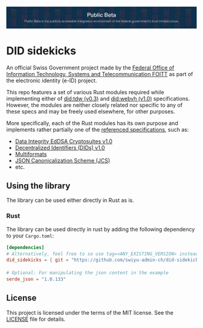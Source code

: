 ![Public Beta banner](https://github.com/e-id-admin/eidch-public-beta/blob/main/assets/github-banner-publicbeta.jpg)

# DID sidekicks

An official Swiss Government project made by
the [Federal Office of Information Technology, Systems and Telecommunication FOITT](https://www.bit.admin.ch/)
as part of the electronic identity (e-ID) project.

This repo features a set of various Rust modules required while implementing either of 
[did:tdw (v0.3)](https://identity.foundation/didwebvh/v0.3/) and [did:webvh (v1.0)](https://identity.foundation/didwebvh/v1.0) specifications.
However, the modules are neither closely related nor specific to any of these specs and may be freely used elsewhere, for other purposes.

More specifically, each of the Rust modules has its own purpose and implements rather partially one of the [referenced specifications](https://identity.foundation/didwebvh/v1.0/#references),
such as:
- [Data Integrity EdDSA Cryptosuites v1.0](https://www.w3.org/TR/vc-di-eddsa)
- [Decentralized Identifiers (DIDs) v1.0](https://www.w3.org/TR/did-core/)
- [Multiformats](https://datatracker.ietf.org/doc/draft-multiformats-multibase/08/)
- [JSON Canonicalization Scheme (JCS)](https://www.rfc-editor.org/rfc/rfc8785)
- etc.

## Using the library

The library can be used either directly in Rust as is.

### Rust

The library can be used directly in rust by adding the following dependency to your `Cargo.toml`:

````toml
[dependencies]
# Alternatively, feel free to so use tag=<ANY_EXISTING_VERSION> instead of branch="main"
did_sidekicks = { git = "https://github.com/swiyu-admin-ch/did-sidekicks.git", tag = "main" }

# Optional: For manipulating the json content in the example
serde_json = "1.0.133"
````

## License

This project is licensed under the terms of the MIT license. See the [LICENSE](LICENSE.md) file for details.
